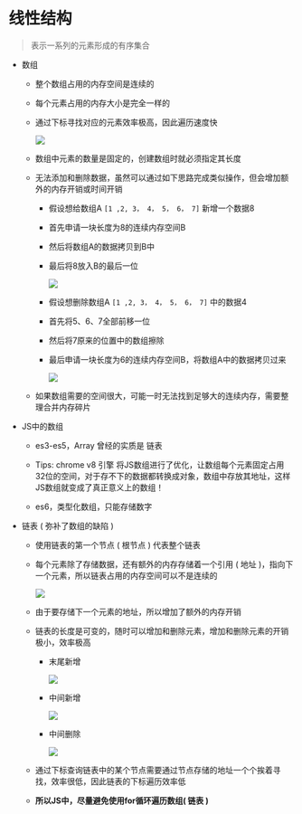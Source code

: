 # 线性结构

> 表示一系列的元素形成的有序集合

- 数组

  - 整个数组占用的内存空间是连续的

  - 每个元素占用的内存大小是完全一样的

  - 通过下标寻找对应的元素效率极高，因此遍历速度快

    ![](https://s1.ax1x.com/2020/04/17/JE451e.png)

  - 数组中元素的数量是固定的，创建数组时就必须指定其长度

  - 无法添加和删除数据，虽然可以通过如下思路完成类似操作，但会增加额外的内存开销或时间开销

    - 假设想给数组A ```[1 ,2, 3， 4， 5， 6， 7]``` 新增一个数据8
    - 首先申请一块长度为8的连续内存空间B
    - 然后将数组A的数据拷贝到B中
    - 最后将8放入B的最后一位

      ![](https://s1.ax1x.com/2020/04/17/JEIrZR.png)

    - 假设想删除数组A ```[1 ,2, 3， 4， 5， 6， 7]``` 中的数据4
    - 首先将5、6、7全部前移一位
    - 然后将7原来的位置中的数组擦除
    - 最后申请一块长度为6的连续内存空间B，将数组A中的数据拷贝过来

      ![](https://s1.ax1x.com/2020/04/17/JEoMY6.png)

  - 如果数组需要的空间很大，可能一时无法找到足够大的连续内存，需要整理合并内存碎片

- JS中的数组

  - es3-es5，Array 曾经的实质是 链表

  - Tips: chrome v8 引擎 将JS数组进行了优化，让数组每个元素固定占用32位的空间，对于存不下的数据都转换成对象，数组中存放其地址，这样JS数组就变成了真正意义上的数组！

  - es6，类型化数组，只能存储数字

- 链表 ( 弥补了数组的缺陷 )

  - 使用链表的第一个节点 ( 根节点 ) 代表整个链表

  - 每个元素除了存储数据，还有额外的内存存储着一个引用 ( 地址 )，指向下一个元素，所以链表占用的内存空间可以不是连续的

    ![](https://s1.ax1x.com/2020/04/17/JEH49P.png)

  - 由于要存储下一个元素的地址，所以增加了额外的内存开销

  - 链表的长度是可变的，随时可以增加和删除元素，增加和删除元素的开销极小，效率极高

    - 末尾新增

      ![](https://s1.ax1x.com/2020/04/17/JEqCxf.png)

    - 中间新增

      ![](https://s1.ax1x.com/2020/04/17/JEqQMT.png)

    - 中间删除

      ![](https://s1.ax1x.com/2020/04/17/JEqIeg.png)

  - 通过下标查询链表中的某个节点需要通过节点存储的地址一个个挨着寻找，效率很低，因此链表的下标遍历效率低

  - **所以JS中，尽量避免使用for循环遍历数组( 链表 )**
